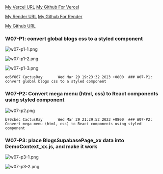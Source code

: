 [My Vercel URL](https://1112-client-2n-card-demo-75.vercel.app)
[My Github For Vercel](https://github.com/CactusRay/1112-client-2n-card-demo-75)

[My Render URL](https://one112-server-card-demo-75.onrender.com)
[My Github For Render](https://github.com/CactusRay/1112-server-card-demo-75)

[My Github URL](https://github.com/CactusRay/1112_wp2_demo_75)

### W07-P1: convert global blogs css to a styled component
 
![w07-p1-1.png](https://eumovzkxoivpebjwcgny.supabase.co/storage/v1/object/public/demo-75/md_img/w07-p1-1.png)

![w07-p1-2.png](https://eumovzkxoivpebjwcgny.supabase.co/storage/v1/object/public/demo-75/md_img/w07-p1-2.png)

![w07-p1-3.png](https://eumovzkxoivpebjwcgny.supabase.co/storage/v1/object/public/demo-75/md_img/w07-p1-3.png)

```
ed6f867 CactusRay       Wed Mar 29 19:23:32 2023 +0800  ### W07-P1: convert global blogs css to a styled component
```

### W07-P2: Convert mega menu (html, css) to React components using styled component
 
![w07-p2.png](https://eumovzkxoivpebjwcgny.supabase.co/storage/v1/object/public/demo-75/md_img/w07-p2.png)

```
b70cbec CactusRay       Wed Mar 29 21:29:52 2023 +0800  ### W07-P2: Convert mega menu (html, css) to React components using styled component
```

### W07-P3: place BlogsSupabasePage_xx data into DemoContext_xx.js, and make it work

![w07-p3-1.png](https://eumovzkxoivpebjwcgny.supabase.co/storage/v1/object/public/demo-75/md_img/w07-p3-1.png)
 
![w07-p3-2.png](https://eumovzkxoivpebjwcgny.supabase.co/storage/v1/object/public/demo-75/md_img/w07-p3-2.png)